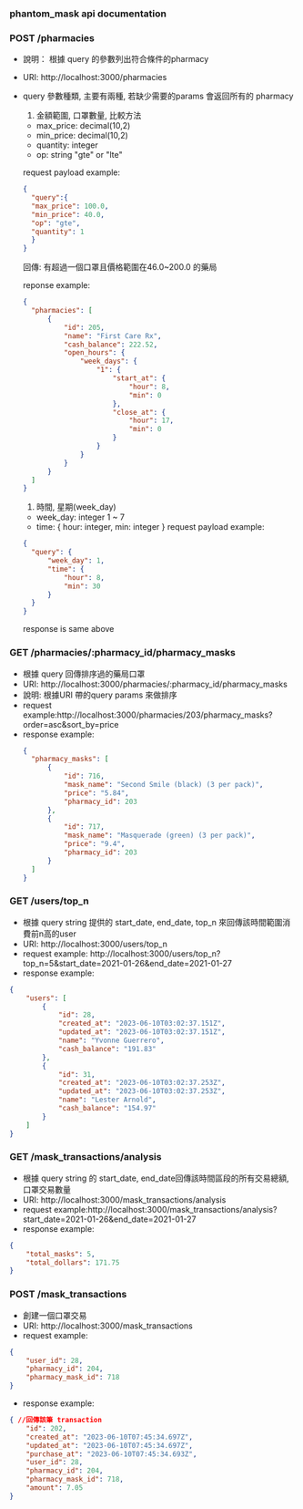### phantom_mask api documentation

### POST /pharmacies
* 說明： 根據 query 的參數列出符合條件的pharmacy
* URI: http://localhost:3000/pharmacies
* query 參數種類, 主要有兩種, 若缺少需要的params 會返回所有的 pharmacy
  1. 金額範圍, 口罩數量, 比較方法
    * max_price: decimal(10,2) 
    * min_price: decimal(10,2)
    * quantity: integer
    * op: string "gte" or "lte"
   
  request payload example:
  ```json
  {
    "query":{
    "max_price": 100.0,
    "min_price": 40.0,
    "op": "gte",
    "quantity": 1
    }
  }
  ```
  回傳: 有超過一個口罩且價格範圍在46.0~200.0 的藥局

  reponse example:
  ```json
  {
    "pharmacies": [
        {
            "id": 205,
            "name": "First Care Rx",
            "cash_balance": 222.52,
            "open_hours": {
                "week_days": {
                    "1": {
                        "start_at": {
                            "hour": 8,
                            "min": 0
                        },
                        "close_at": {
                            "hour": 17,
                            "min": 0
                        }
                    }
                }
            }
        }
    ]
  }
  ```
  1. 時間, 星期(week_day)
   * week_day: integer 1 ~ 7
   * time: { hour: integer, min: integer }
  request payload example: 
  ```json
  {
    "query": {
        "week_day": 1,
        "time": {
            "hour": 8,
            "min": 30
        }
    }
  }
  ```
  response is same above

### GET /pharmacies/:pharmacy_id/pharmacy_masks
* 根據 query 回傳排序過的藥局口罩
* URI: http://localhost:3000/pharmacies/:pharmacy_id/pharmacy_masks
* 說明: 根據URI 帶的query params 來做排序
* request example:http://localhost:3000/pharmacies/203/pharmacy_masks?order=asc&sort_by=price
* response example:
  ```json
  {
    "pharmacy_masks": [
        {
            "id": 716,
            "mask_name": "Second Smile (black) (3 per pack)",
            "price": "5.84",
            "pharmacy_id": 203
        },
        {
            "id": 717,
            "mask_name": "Masquerade (green) (3 per pack)",
            "price": "9.4",
            "pharmacy_id": 203
        }
    ]
  }
  ```
### GET /users/top_n
* 根據 query string 提供的 start_date, end_date, top_n 來回傳該時間範圍消費前n高的user
* URI: http://localhost:3000/users/top_n
* request example: http://localhost:3000/users/top_n?top_n=5&start_date=2021-01-26&end_date=2021-01-27
* response example:
```json
{
    "users": [
        {
            "id": 28,
            "created_at": "2023-06-10T03:02:37.151Z",
            "updated_at": "2023-06-10T03:02:37.151Z",
            "name": "Yvonne Guerrero",
            "cash_balance": "191.83"
        },
        {
            "id": 31,
            "created_at": "2023-06-10T03:02:37.253Z",
            "updated_at": "2023-06-10T03:02:37.253Z",
            "name": "Lester Arnold",
            "cash_balance": "154.97"
        }
    ]
}
```
### GET /mask_transactions/analysis
* 根據 query string 的 start_date, end_date回傳該時間區段的所有交易總額, 口罩交易數量
* URI: http://localhost:3000/mask_transactions/analysis
* request example:http://localhost:3000/mask_transactions/analysis?start_date=2021-01-26&end_date=2021-01-27
* response example:
```json
{
    "total_masks": 5,
    "total_dollars": 171.75
}
```

### POST /mask_transactions
* 創建一個口罩交易
* URI: http://localhost:3000/mask_transactions
* request example:
```json
{
    "user_id": 28,
    "pharmacy_id": 204,
    "pharmacy_mask_id": 718
}
```

* response example:
```json
{ //回傳該筆 transaction
    "id": 202,
    "created_at": "2023-06-10T07:45:34.697Z",
    "updated_at": "2023-06-10T07:45:34.697Z",
    "purchase_at": "2023-06-10T07:45:34.693Z",
    "user_id": 28,
    "pharmacy_id": 204,
    "pharmacy_mask_id": 718,
    "amount": 7.05
}
```